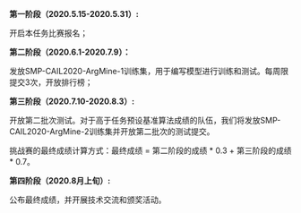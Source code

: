 **第一阶段（2020.5.15-2020.5.31）:**

开启本任务比赛报名；

**第二阶段（2020.6.1-2020.7.9）：**

发放SMP-CAIL2020-ArgMine-1训练集，用于编写模型进行训练和测试。每周限提交3次，开放排行榜；

**第三阶段（2020.7.10-2020.8.3）:**

开放第二批次测试。对于高于任务预设基准算法成绩的队伍，我们将发放SMP-CAIL2020-ArgMine-2训练集并开放第二批次的测试提交。

挑战赛的最终成绩计算方式：最终成绩 = 第二阶段的成绩 * 0.3 + 第三阶段的成绩 * 0.7。

**第四阶段（2020.8月上旬）:**

公布最终成绩，并开展技术交流和颁奖活动。

